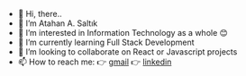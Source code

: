 - 👋 Hi, there..     
- 👨 I’m Atahan A. Saltık
- 👀 I’m interested in Information Technology as a whole 😊
- 🌱 I’m currently learning Full Stack Development
- 💞️ I’m looking to collaborate on React or Javascript projects
- 📫 How to reach me: 👉 [gmail](https://mail.google.com/mail/u/0/#inbox?compose=GTvVlcSDZcwZpgLnRgPPhDkXcxBcChzNthFSLzCKwssjWrXmVkxQQVFJLCKpXqLwQLhZHzBvKHttB) 👉 [linkedin](https://www.linkedin.com/in/atahan-a-salt%C4%B1k/)

<!---
Ata-92/Ata-92 is a ✨ special ✨ repository because its `README.md` (this file) appears on your GitHub profile.
You can click the Preview link to take a look at your changes.
--->
